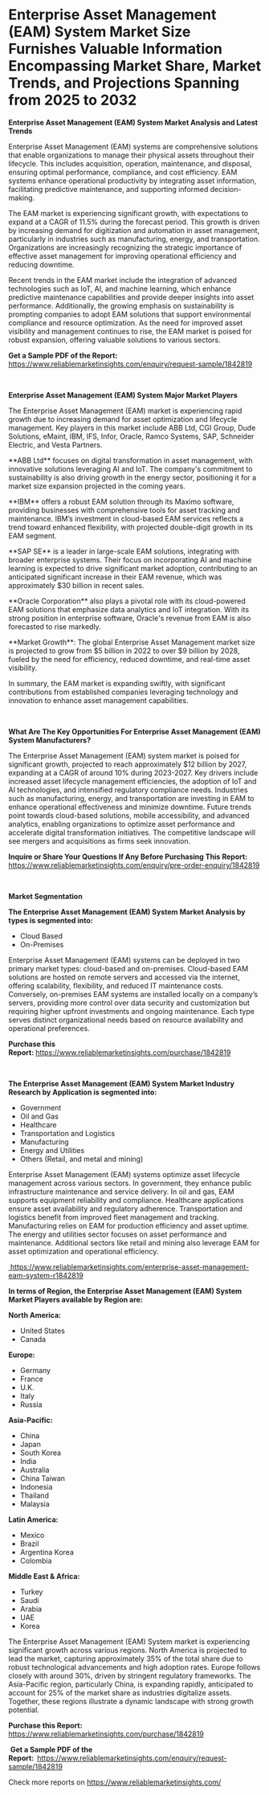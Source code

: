 <p><h1>Enterprise Asset Management (EAM) System Market Size Furnishes Valuable Information Encompassing Market Share, Market Trends, and Projections Spanning from 2025 to 2032</h1></p><p><strong>Enterprise Asset Management (EAM) System Market Analysis and Latest Trends</strong></p>
<p><p>Enterprise Asset Management (EAM) systems are comprehensive solutions that enable organizations to manage their physical assets throughout their lifecycle. This includes acquisition, operation, maintenance, and disposal, ensuring optimal performance, compliance, and cost efficiency. EAM systems enhance operational productivity by integrating asset information, facilitating predictive maintenance, and supporting informed decision-making.</p><p>The EAM market is experiencing significant growth, with expectations to expand at a CAGR of 11.5% during the forecast period. This growth is driven by increasing demand for digitization and automation in asset management, particularly in industries such as manufacturing, energy, and transportation. Organizations are increasingly recognizing the strategic importance of effective asset management for improving operational efficiency and reducing downtime.</p><p>Recent trends in the EAM market include the integration of advanced technologies such as IoT, AI, and machine learning, which enhance predictive maintenance capabilities and provide deeper insights into asset performance. Additionally, the growing emphasis on sustainability is prompting companies to adopt EAM solutions that support environmental compliance and resource optimization. As the need for improved asset visibility and management continues to rise, the EAM market is poised for robust expansion, offering valuable solutions to various sectors.</p></p>
<p><strong>Get a Sample PDF of the Report:&nbsp;</strong> <a href="https://www.reliablemarketinsights.com/enquiry/request-sample/1842819?utm_campaign=3005&utm_medium=2&utm_source=Github&utm_content=ia&utm_term=26032025&utm_id=enterprise-asset-management-eam-system">https://www.reliablemarketinsights.com/enquiry/request-sample/1842819</a></p>
<p>&nbsp;</p>
<p><strong>Enterprise Asset Management (EAM) System Major Market Players</strong></p>
<p><p>The Enterprise Asset Management (EAM) market is experiencing rapid growth due to increasing demand for asset optimization and lifecycle management. Key players in this market include ABB Ltd, CGI Group, Dude Solutions, eMaint, IBM, IFS, Infor, Oracle, Ramco Systems, SAP, Schneider Electric, and Vesta Partners.</p><p>**ABB Ltd** focuses on digital transformation in asset management, with innovative solutions leveraging AI and IoT. The company's commitment to sustainability is also driving growth in the energy sector, positioning it for a market size expansion projected in the coming years.</p><p>**IBM** offers a robust EAM solution through its Maximo software, providing businesses with comprehensive tools for asset tracking and maintenance. IBM’s investment in cloud-based EAM services reflects a trend toward enhanced flexibility, with projected double-digit growth in its EAM segment.</p><p>**SAP SE** is a leader in large-scale EAM solutions, integrating with broader enterprise systems. Their focus on incorporating AI and machine learning is expected to drive significant market adoption, contributing to an anticipated significant increase in their EAM revenue, which was approximately $30 billion in recent sales.</p><p>**Oracle Corporation** also plays a pivotal role with its cloud-powered EAM solutions that emphasize data analytics and IoT integration. With its strong position in enterprise software, Oracle's revenue from EAM is also forecasted to rise markedly.</p><p>**Market Growth**: The global Enterprise Asset Management market size is projected to grow from $5 billion in 2022 to over $9 billion by 2028, fueled by the need for efficiency, reduced downtime, and real-time asset visibility.</p><p>In summary, the EAM market is expanding swiftly, with significant contributions from established companies leveraging technology and innovation to enhance asset management capabilities.</p></p>
<p>&nbsp;</p>
<p><strong>What Are The Key Opportunities For Enterprise Asset Management (EAM) System Manufacturers?</strong></p>
<p><p>The Enterprise Asset Management (EAM) system market is poised for significant growth, projected to reach approximately $12 billion by 2027, expanding at a CAGR of around 10% during 2023-2027. Key drivers include increased asset lifecycle management efficiencies, the adoption of IoT and AI technologies, and intensified regulatory compliance needs. Industries such as manufacturing, energy, and transportation are investing in EAM to enhance operational effectiveness and minimize downtime. Future trends point towards cloud-based solutions, mobile accessibility, and advanced analytics, enabling organizations to optimize asset performance and accelerate digital transformation initiatives. The competitive landscape will see mergers and acquisitions as firms seek innovation.</p></p>
<p><strong>Inquire or Share Your Questions If Any Before Purchasing This Report:</strong> <a href="https://www.reliablemarketinsights.com/enquiry/pre-order-enquiry/1842819?utm_campaign=3005&utm_medium=2&utm_source=Github&utm_content=ia&utm_term=26032025&utm_id=enterprise-asset-management-eam-system">https://www.reliablemarketinsights.com/enquiry/pre-order-enquiry/1842819</a></p>
<p>&nbsp;</p>
<p><strong>Market Segmentation</strong></p>
<p><strong>The Enterprise Asset Management (EAM) System Market Analysis by types is segmented into:</strong></p>
<p><ul><li>Cloud Based</li><li>On-Premises</li></ul></p>
<p><p>Enterprise Asset Management (EAM) systems can be deployed in two primary market types: cloud-based and on-premises. Cloud-based EAM solutions are hosted on remote servers and accessed via the internet, offering scalability, flexibility, and reduced IT maintenance costs. Conversely, on-premises EAM systems are installed locally on a company’s servers, providing more control over data security and customization but requiring higher upfront investments and ongoing maintenance. Each type serves distinct organizational needs based on resource availability and operational preferences.</p></p>
<p><strong>Purchase this Report:&nbsp;</strong><a href="https://www.reliablemarketinsights.com/purchase/1842819?utm_campaign=3005&utm_medium=2&utm_source=Github&utm_content=ia&utm_term=26032025&utm_id=enterprise-asset-management-eam-system">https://www.reliablemarketinsights.com/purchase/1842819</a></p>
<p>&nbsp;</p>
<p><strong>The Enterprise Asset Management (EAM) System Market Industry Research by Application is segmented into:</strong></p>
<p><ul><li>Government</li><li>Oil and Gas</li><li>Healthcare</li><li>Transportation and Logistics</li><li>Manufacturing</li><li>Energy and Utilities</li><li>Others (Retail, and metal and mining)</li></ul></p>
<p><p>Enterprise Asset Management (EAM) systems optimize asset lifecycle management across various sectors. In government, they enhance public infrastructure maintenance and service delivery. In oil and gas, EAM supports equipment reliability and compliance. Healthcare applications ensure asset availability and regulatory adherence. Transportation and logistics benefit from improved fleet management and tracking. Manufacturing relies on EAM for production efficiency and asset uptime. The energy and utilities sector focuses on asset performance and maintenance. Additional sectors like retail and mining also leverage EAM for asset optimization and operational efficiency.</p></p>
<p><a href="https://www.reliablemarketinsights.com/enterprise-asset-management-eam-system-r1842819?utm_campaign=3005&utm_medium=2&utm_source=Github&utm_content=ia&utm_term=26032025&utm_id=enterprise-asset-management-eam-system">&nbsp;https://www.reliablemarketinsights.com/enterprise-asset-management-eam-system-r1842819</a></p>
<p><strong>In terms of Region, the Enterprise Asset Management (EAM) System Market Players available by Region are:</strong></p>
<p>
    <p> <strong> North America: </strong>
        <ul>
            <li>United States</li>
            <li>Canada</li>
        </ul>
        </p> 
    <p> <strong> Europe: </strong>
        <ul>
            <li>Germany</li>
            <li>France</li>
            <li>U.K.</li>
            <li>Italy</li>
            <li>Russia</li>
        </ul>
        </p> 
    <p> <strong> Asia-Pacific: </strong>
        <ul>
            <li>China</li>
            <li>Japan</li>
            <li>South Korea</li>
            <li>India</li>
            <li>Australia</li>
            <li>China Taiwan</li>
            <li>Indonesia</li>
            <li>Thailand</li>
            <li>Malaysia</li>
        </ul>
        </p> 
    <p> <strong> Latin America: </strong>
        <ul>
            <li>Mexico</li>
            <li>Brazil</li>
            <li>Argentina Korea</li>
            <li>Colombia</li>
        </ul>
        </p> 
    <p> <strong> Middle East & Africa: </strong>
        <ul>
            <li>Turkey</li>
            <li>Saudi</li>
            <li>Arabia</li>
            <li>UAE</li>
            <li>Korea</li>
        </ul>
    </p>
    </p>
<p><p>The Enterprise Asset Management (EAM) System market is experiencing significant growth across various regions. North America is projected to lead the market, capturing approximately 35% of the total share due to robust technological advancements and high adoption rates. Europe follows closely with around 30%, driven by stringent regulatory frameworks. The Asia-Pacific region, particularly China, is expanding rapidly, anticipated to account for 25% of the market share as industries digitalize assets. Together, these regions illustrate a dynamic landscape with strong growth potential.</p></p>
<p><strong>Purchase this Report: </strong><a href="https://www.reliablemarketinsights.com/purchase/1842819?utm_campaign=3005&utm_medium=2&utm_source=Github&utm_content=ia&utm_term=26032025&utm_id=enterprise-asset-management-eam-system">https://www.reliablemarketinsights.com/purchase/1842819</a></p>
<p>&nbsp;<strong>Get a Sample PDF of the Report:&nbsp;&nbsp;</strong><a href="https://www.reliablemarketinsights.com/enquiry/request-sample/1842819?utm_campaign=3005&utm_medium=2&utm_source=Github&utm_content=ia&utm_term=26032025&utm_id=enterprise-asset-management-eam-system">https://www.reliablemarketinsights.com/enquiry/request-sample/1842819</a></p>
<p><strong></strong></p>
<p>Check more reports on <a href="https://www.reliablemarketinsights.com/?utm_campaign=3005&utm_medium=2&utm_source=Github&utm_content=ia&utm_term=26032025&utm_id=enterprise-asset-management-eam-system">https://www.reliablemarketinsights.com/</a></p>